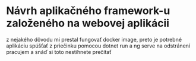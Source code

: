 # Návrh aplikačného framework-u založeného na webovej aplikácii

z nejakého dôvodu mi prestal fungovať docker image, preto je potrebné aplikáciu  spúšťať z priečinku pomocou dotnet run a ng serve
na odstránení pracujem a snáď si toto nestihnete prečítať
